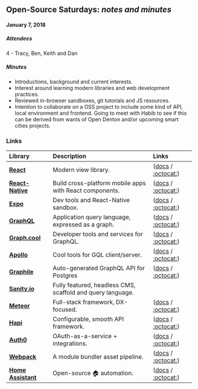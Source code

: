 ## Open-Source Saturdays: _notes and minutes_

#### January 7, 2018

##### Attendees

4 - Tracy, Ben, Keith and Dan

##### _Minutes_

* Introductions, background and current interests.
* Interest around learning modern libraries and web development practices.
* Reviewed in-browser sandboxes, git tutorials and JS resources.
* Intention to collaborate on a OSS project to include some kind of API, local environment and frontend.
  Going to meet with Habib to see if this can be derived from wants of Open Denton and/or upcoming
  smart cities projects.

### Links

| Library              | Description                                                | Links                                                                                                                               |
| :------------------- | :--------------------------------------------------------- | :---------------------------------------------------------------------------------------------------------------------------------- |
| **[React]**          | Modern view library.                                       | ([docs](https://reactjs.org/docs/hello-world.html) / [:octocat:](https://github.com/facebook/react/))                               |
| **[React-Native]**   | Build cross-platform mobile apps with React components.    | ([docs](https://facebook.github.io/react-native/docs/getting-started.html) / [:octocat:](https://github.com/facebook/react-native)) |
| **[Expo]**           | Dev tools and React-Native sandbox.                        | ([docs](https://docs.expo.io) / [:octocat:](https://github.com/expo/expo))                                                          |
| **[GraphQL]**        | Application query language, expressed as a graph.          | ([docs](http://graphql.org/learn/) / [:octocat:](https://github.com/graphql/graphql-js))                                            |
| **[Graph.cool]**     | Developer tools and services for GraphQL.                  | ([docs](http://www.graph.cool/docs) / [:octocat:](https://github.com/graphcool))                                                    |
| **[Apollo]**         | Cool tools for GQL client/server.                          | ([docs](https://www.apollographql.com/docs/) / [:octocat:](https://github.com/apollographql))                                       |
| **[Graphile]**       | Auto-generated GraphQL API for Postgres                    | ([docs](https://www.graphile.org/postgraphile/introduction/) / [:octocat:](https://github.com/postgraphql/postgraphql))             |
| **[Sanity.io]**      | Fully featured, headless CMS, scaffold and query language. |                                                                                                                                     | ([docs](https://www.sanity.io/docs/introduction/getting-started) / [:octocat:](https://github.com/sanity-io/sanity)) |
| **[Meteor]**         | Full-stack framework, DX-focused.                          | ([docs](http://docs.meteor.com) / [:octocat:](https://github.com/meteor/meteor))                                                    |
| **[Hapi]**           | Configurable, smooth API framework.                        | ([docs](https://hapijs.com/api) / [:octocat:](https://github.com/hapijs/hapi))                                                      |
| **[Auth0]**          | OAuth-as-a-service + integrations.                         | ([docs](https://auth0.com/docs) / [:octocat:](https://github.com/auth0))                                                            |
| **[Webpack]**        | A module bundler asset pipeline.                           | ([docs](https://webpack.js.org/concepts/) / [:octocat:](https://github.com/webpack/webpack))                                        |
| **[Home Assistant]** | Open-source :house: automation.                            | ([docs](https://home-assistant.io/docs/) / [:octocat:](https://github.com/home-assistant/home-assistant))                           |

[React]: 'https://reactjs.org/'
[React-native]: 'https://facebook.github.io/react-native/'
[Expo]: 'https://expo.io/'
[Graphql]: 'http://graphql.org/'
[Graph.cool]: 'http://www.graph.cool/'
[Apollo]: 'https://www.apollographql.com/'
[Graphile]: 'https://www.graphile.org/'
[Sanity.io]: 'https://www.sanity.io/'
[Meteor]: 'https://www.meteor.com/'
[Hapi]: 'https://hapijs.com/'
[Auth0]: 'https://auth0.com/'
[Webpack]: 'https://webpack.js.org/'
[Home assistant]: 'https://home-assistant.io/'
